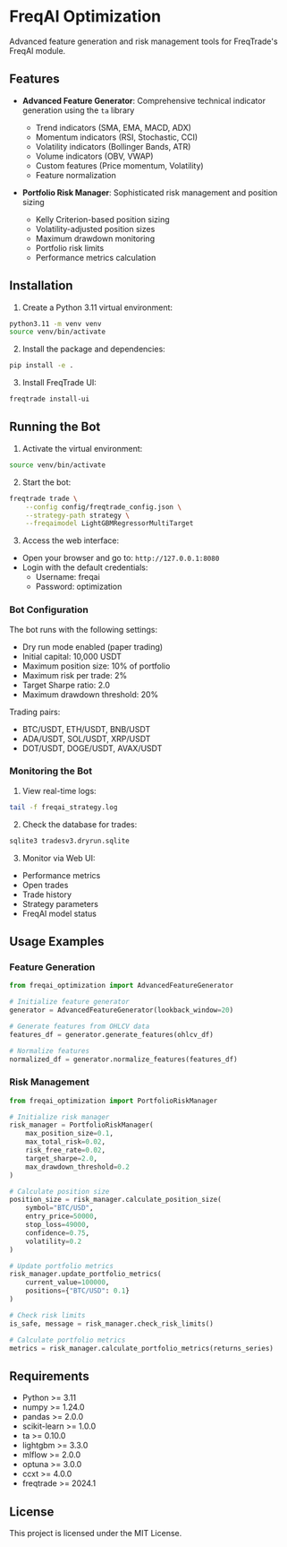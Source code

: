 # FreqAI Optimization

Advanced feature generation and risk management tools for FreqTrade's FreqAI module.

## Features

- **Advanced Feature Generator**: Comprehensive technical indicator generation using the `ta` library
  - Trend indicators (SMA, EMA, MACD, ADX)
  - Momentum indicators (RSI, Stochastic, CCI)
  - Volatility indicators (Bollinger Bands, ATR)
  - Volume indicators (OBV, VWAP)
  - Custom features (Price momentum, Volatility)
  - Feature normalization

- **Portfolio Risk Manager**: Sophisticated risk management and position sizing
  - Kelly Criterion-based position sizing
  - Volatility-adjusted position sizes
  - Maximum drawdown monitoring
  - Portfolio risk limits
  - Performance metrics calculation

## Installation

1. Create a Python 3.11 virtual environment:
```bash
python3.11 -m venv venv
source venv/bin/activate
```

2. Install the package and dependencies:
```bash
pip install -e .
```

3. Install FreqTrade UI:
```bash
freqtrade install-ui
```

## Running the Bot

1. Activate the virtual environment:
```bash
source venv/bin/activate
```

2. Start the bot:
```bash
freqtrade trade \
    --config config/freqtrade_config.json \
    --strategy-path strategy \
    --freqaimodel LightGBMRegressorMultiTarget
```

3. Access the web interface:
- Open your browser and go to: `http://127.0.0.1:8080`
- Login with the default credentials:
  - Username: freqai
  - Password: optimization

### Bot Configuration

The bot runs with the following settings:
- Dry run mode enabled (paper trading)
- Initial capital: 10,000 USDT
- Maximum position size: 10% of portfolio
- Maximum risk per trade: 2%
- Target Sharpe ratio: 2.0
- Maximum drawdown threshold: 20%

Trading pairs:
- BTC/USDT, ETH/USDT, BNB/USDT
- ADA/USDT, SOL/USDT, XRP/USDT
- DOT/USDT, DOGE/USDT, AVAX/USDT

### Monitoring the Bot

1. View real-time logs:
```bash
tail -f freqai_strategy.log
```

2. Check the database for trades:
```bash
sqlite3 tradesv3.dryrun.sqlite
```

3. Monitor via Web UI:
- Performance metrics
- Open trades
- Trade history
- Strategy parameters
- FreqAI model status

## Usage Examples

### Feature Generation

```python
from freqai_optimization import AdvancedFeatureGenerator

# Initialize feature generator
generator = AdvancedFeatureGenerator(lookback_window=20)

# Generate features from OHLCV data
features_df = generator.generate_features(ohlcv_df)

# Normalize features
normalized_df = generator.normalize_features(features_df)
```

### Risk Management

```python
from freqai_optimization import PortfolioRiskManager

# Initialize risk manager
risk_manager = PortfolioRiskManager(
    max_position_size=0.1,
    max_total_risk=0.02,
    risk_free_rate=0.02,
    target_sharpe=2.0,
    max_drawdown_threshold=0.2
)

# Calculate position size
position_size = risk_manager.calculate_position_size(
    symbol="BTC/USD",
    entry_price=50000,
    stop_loss=49000,
    confidence=0.75,
    volatility=0.2
)

# Update portfolio metrics
risk_manager.update_portfolio_metrics(
    current_value=100000,
    positions={"BTC/USD": 0.1}
)

# Check risk limits
is_safe, message = risk_manager.check_risk_limits()

# Calculate portfolio metrics
metrics = risk_manager.calculate_portfolio_metrics(returns_series)
```

## Requirements

- Python >= 3.11
- numpy >= 1.24.0
- pandas >= 2.0.0
- scikit-learn >= 1.0.0
- ta >= 0.10.0
- lightgbm >= 3.3.0
- mlflow >= 2.0.0
- optuna >= 3.0.0
- ccxt >= 4.0.0
- freqtrade >= 2024.1

## License

This project is licensed under the MIT License.
